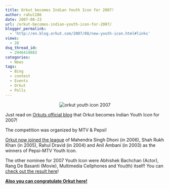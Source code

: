 ```yaml
---
title: Orkut becomes Indian Youth Icon for 2007!
author: rahul286
date: 2007-08-23
url: /orkut-becomes-indian-youth-icon-for-2007/
blogger_permalink:
  - 'http://en.blog.orkut.com/2007/08/new-youth-icon.html#links'
views:
  - 28
dsq_thread_id:
  - 2946414883
categories:
  - News
tags:
  - Bing
  - contest
  - Events
  - Orkut
  - Polls
---
```

<div style="text-align: center">
  <img class="wp-image-50559" src="http://cdn.devilsworkshop.org/files/2007/08/orkut_youth-icon_2007_by_devils_worksop.jpg" alt="orkut youth icon 2007" />
</div>

Just read on <a href="http://en.blog.orkut.com/2007/08/new-youth-icon.html#links" onclick="_gaq.push(['_trackEvent', 'outbound-article', 'http://en.blog.orkut.com/2007/08/new-youth-icon.html#links', 'Orkuts official blog']);" >Orkuts official blog</a> that Orkut becomes Indian Youth Icon for 2007!

The competition was organized by MTV & Pepsi!

<a href="http://www.mtvindia.com/mtv/mymtv/events/youthicon/" onclick="_gaq.push(['_trackEvent', 'outbound-article', 'http://www.mtvindia.com/mtv/mymtv/events/youthicon/', 'Orkut now joined the league']);" >Orkut now joined the league</a> of Mahendra Singh Dhoni (in 2006), Shah Rukh Khan (in 2005), Rahul Dravid (in 2004) and Anil Ambani (in 2003) as the winners of Pepsi-MTV Youth Icon.

The other nominee for 2007 Youth Icon were Abhishek Bachchan (Actor), Rang De Basanti (Movie), Multimedia Cellphones and You(th) itself! You can <a href="http://www.mtvindia.com/mtv/mymtv/events/youthicon/nominees07.php" onclick="_gaq.push(['_trackEvent', 'outbound-article', 'http://www.mtvindia.com/mtv/mymtv/events/youthicon/nominees07.php', 'check out the result here']);" >check out the result here</a>!

<a href="http://www.orkut.com/Community.aspx?cmm=37837866" onclick="_gaq.push(['_trackEvent', 'outbound-article', 'http://www.orkut.com/Community.aspx?cmm=37837866', 'Also you can congratulate Orkut here!']);" ><strong>Also you can congratulate Orkut here!</strong></a>
